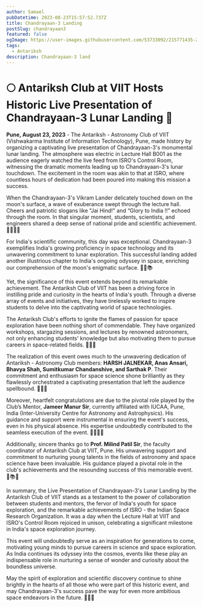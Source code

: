 ```yaml
---
author: Samael
pubDatetime: 2023-08-23T15:57:52.737Z
title: Chandrayaan-3 Landing
postSlug: chandrayaan3
featured: false
ogImage: https://user-images.githubusercontent.com/53733092/215771435-25408246-2309-4f8b-a781-1f3d93bdf0ec.png
tags:
  - Antariksh
description: Chandrayaan-3 land
---
```




# 🌕 Antariksh Club at VIIT Hosts Historic Live Presentation of Chandrayaan-3 Lunar Landing 🚀

**Pune, August 23, 2023** - The Antariksh - Astronomy Club of VIIT (Vishwakarma Institute of Information Technology), Pune, made history by organizing a captivating live presentation of Chandrayaan-3's monumental lunar landing. The atmosphere was electric in Lecture Hall B001 as the audience eagerly watched the live feed from ISRO's Control Room, witnessing the dramatic moments leading up to Chandrayaan-3's lunar touchdown. The excitement in the room was akin to that at ISRO, where countless hours of dedication had been poured into making this mission a success.

When the Chandrayaan-3's Vikram Lander delicately touched down on the moon's surface, a wave of exuberance swept through the lecture hall. Cheers and patriotic slogans like "Jai Hind!" and “Glory to India !!” echoed through the room. In that singular moment, students, scientists, and engineers shared a deep sense of national pride and scientific achievement. 🎉🇮🇳🔭

For India's scientific community, this day was exceptional. Chandrayaan-3 exemplifies India's growing proficiency in space technology and its unwavering commitment to lunar exploration. This successful landing added another illustrious chapter to India's ongoing odyssey in space, enriching our comprehension of the moon's enigmatic surface. 🚀🌑📚

Yet, the significance of this event extends beyond its remarkable achievement. The Antariksh Club of VIIT has been a driving force in instilling pride and curiosity in the hearts of India's youth. Through a diverse array of events and initiatives, they have tirelessly worked to inspire students to delve into the captivating world of space technologies.

The Antariksh Club's efforts to ignite the flames of passion for space exploration have been nothing short of commendable. They have organized workshops, stargazing sessions, and lectures by renowned astronomers, not only enhancing students' knowledge but also motivating them to pursue careers in space-related fields. 🌌🌟📡

The realization of this event owes much to the unwavering dedication of Antariksh - Astronomy Club members: **HARSH JALNEKAR, Anas Ansari, Bhavya Shah, Sumitkumar Chandanshive, and Sarthak P**. Their commitment and enthusiasm for space science shone brilliantly as they flawlessly orchestrated a captivating presentation that left the audience spellbound. 👏🌠🔬

Moreover, heartfelt congratulations are due to the pivotal role played by the Club’s Mentor, **Jameer Manur Sir**, currently affiliated with IUCAA, Pune, India (Inter-University Centre for Astronomy and Astrophysics). His guidance and support were instrumental in ensuring the event's success, even in his physical absence. His expertise undoubtedly contributed to the seamless execution of the event. 🙌🌌👨‍🚀

Additionally, sincere thanks go to **Prof. Milind Patil Sir**, the faculty coordinator of Antariksh Club at VIIT, Pune. His unwavering support and commitment to nurturing young talents in the fields of astronomy and space science have been invaluable. His guidance played a pivotal role in the club's achievements and the resounding success of this memorable event. 🙏📚🌠

In summary, the Live Presentation of Chandrayaan-3's Lunar Landing by the Antariksh Club of VIIT stands as a testament to the power of collaboration between students and mentors, the fervor of India's youth for space exploration, and the remarkable achievements of ISRO - the Indian Space Research Organization. It was a day when the Lecture Hall at VIIT and ISRO's Control Room rejoiced in unison, celebrating a significant milestone in India's space exploration journey.

This event will undoubtedly serve as an inspiration for generations to come, motivating young minds to pursue careers in science and space exploration. As India continues its odyssey into the cosmos, events like these play an indispensable role in nurturing a sense of wonder and curiosity about the boundless universe.

May the spirit of exploration and scientific discovery continue to shine brightly in the hearts of all those who were part of this historic event, and may Chandrayaan-3's success pave the way for even more ambitious space endeavors in the future. 🌌🚀🌠
